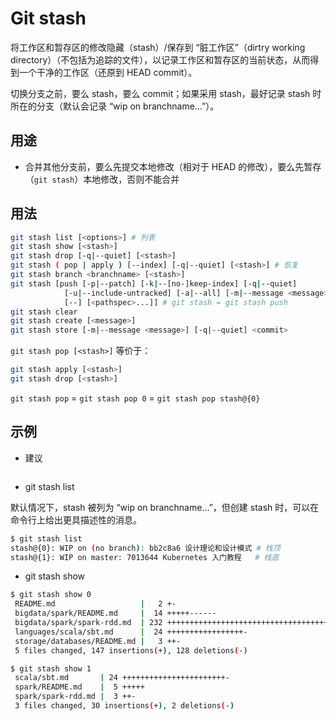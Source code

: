 # Git stash

将工作区和暂存区的修改隐藏（stash）/保存到 “脏工作区”（dirtry working directory）（不包括为追踪的文件），以记录工作区和暂存区的当前状态，从而得到一个干净的工作区（还原到 HEAD commit）。

切换分支之前，要么 stash，要么 commit；如果采用 stash，最好记录 stash 时所在的分支（默认会记录 “wip on branchname…”）。

## 用途

* 合并其他分支前，要么先提交本地修改（相对于 HEAD 的修改），要么先暂存（`git stash`）本地修改，否则不能合并

## 用法

```sh
git stash list [<options>] # 列表
git stash show [<stash>]
git stash drop [-q|--quiet] [<stash>]
git stash ( pop | apply ) [--index] [-q|--quiet] [<stash>] # 恢复
git stash branch <branchname> [<stash>]
git stash [push [-p|--patch] [-k|--[no-]keep-index] [-q|--quiet]
            [-u|--include-untracked] [-a|--all] [-m|--message <message>]
            [--] [<pathspec>...]] # git stash = git stash push
git stash clear
git stash create [<message>]
git stash store [-m|--message <message>] [-q|--quiet] <commit>
```

`git stash pop [<stash>]` 等价于：

```sh
git stash apply [<stash>]
git stash drop [<stash>]
```

`git stash pop` = `git stash pop 0` = `git stash pop stash@{0}`

## 示例

* 建议

```sh
```

* git stash list

默认情况下，stash 被列为 “wip on branchname…”，但创建 stash 时，可以在命令行上给出更具描述性的消息。

```sh
$ git stash list
stash@{0}: WIP on (no branch): bb2c8a6 设计理论和设计模式 # 栈顶
stash@{1}: WIP on master: 7013644 Kubernetes 入门教程   # 栈底
```

* git stash show

```sh
$ git stash show 0
 README.md                   |   2 +-
 bigdata/spark/README.md     |  14 +++++------
 bigdata/spark/spark-rdd.md  | 232 +++++++++++++++++++++++++++++++++++++++++++++++++++++++++++++++++++++++++++++++++++-------------------------------------------------------------------------------------
 languages/scala/sbt.md      |  24 +++++++++++++++++-
 storage/databases/README.md |   3 ++-
 5 files changed, 147 insertions(+), 128 deletions(-)
```

```sh
$ git stash show 1
 scala/sbt.md       | 24 +++++++++++++++++++++++-
 spark/README.md    |  5 +++++
 spark/spark-rdd.md |  3 ++-
 3 files changed, 30 insertions(+), 2 deletions(-)
```